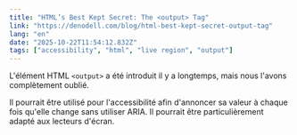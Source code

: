 ```yaml
---
title: "HTML’s Best Kept Secret: The <output> Tag"
link: "https://denodell.com/blog/html-best-kept-secret-output-tag"
lang: "en"
date: "2025-10-22T11:54:12.832Z"
tags: ["accessibility", "html", "live region", "output"]
---
```


L'élément HTML `<output>` a été introduit il y a longtemps, mais nous l'avons complètement oublié.

Il pourrait être utilisé pour l'accessibilité afin d'annoncer sa valeur à chaque fois qu'elle change sans utiliser ARIA. Il pourrait être particulièrement adapté aux lecteurs d'écran.